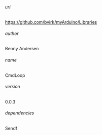 ###### url
https://github.com/bvirk/myArduino/Libraries
###### author
Benny Andersen
###### name
CmdLoop
###### version
0.0.3
###### dependencies
Sendf

